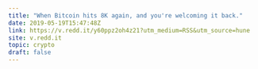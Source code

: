 ```yaml
---
title: "When Bitcoin hits 8K again, and you're welcoming it back."
date: 2019-05-19T15:47:48Z
link: https://v.redd.it/y60ppz2oh4z21?utm_medium=RSS&utm_source=hune
site: v.redd.it
topic: crypto
draft: false
---
```

